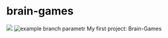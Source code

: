 # brain-games
<a href="https://codeclimate.com/github/codeclimate/codeclimate/maintainability"><img src="https://api.codeclimate.com/v1/badges/a99a88d28ad37a79dbf6/maintainability" /></a>
![example branch parametr](https://github.com/SaiRyker/brain-games/actions/workflows/eslint.yml/badge.svg)
My first project: Brain-Games
